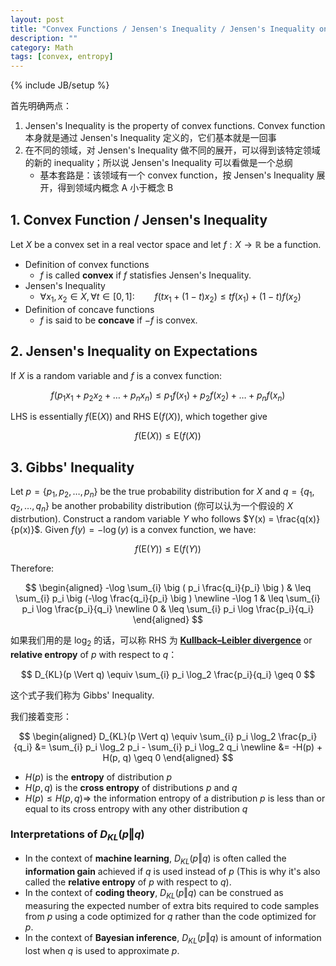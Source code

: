 ```yaml
---
layout: post
title: "Convex Functions / Jensen's Inequality / Jensen's Inequality on Expectations / Gibbs' Inequality / Entropy"
description: ""
category: Math
tags: [convex, entropy]
---
```

{% include JB/setup %}

首先明确两点：

1. Jensen's Inequality is the property of convex functions. Convex function 本身就是通过 Jensen's Inequality 定义的，它们基本就是一回事
1. 在不同的领域，对 Jensen's Inequality 做不同的展开，可以得到该特定领域的新的 inequality；所以说 Jensen's Inequality 可以看做是一个总纲
    - 基本套路是：该领域有一个 convex function，按 Jensen's Inequality 展开，得到领域内概念 A 小于概念 B

## 1. Convex Function / Jensen's Inequality

Let $X$ be a convex set in a real vector space and let $f: X \rightarrow {\mathbb{R}}$ be a function.

- Definition of convex functions
    - $f$ is called **convex** if $f$ statisfies Jensen's Inequality.
- Jensen's Inequality
    - $\forall x_{1}, x_{2} \in X, \forall t \in [0,1] :\qquad f(t x_{1} + (1-t) x_{2}) \leq t f(x_{1}) + (1-t) f(x_{2})$
- Definition of concave functions
    - $f$ is said to be **concave** if $−f$ is convex.

## 2. Jensen's Inequality on Expectations

If $X$ is a random variable and $f$ is a convex function:

$$
f(p_1 x_1 + p_2 x_2 + \dots + p_n x_n) \leq p_1 f(x_1) + p_2 f(x_2) + \dots + p_n f(x_n)
$$

LHS is essentially $f(\mathrm{E}(X))$ and RHS $\mathrm{E}(f(X))$, which together give

$$
f(\mathrm{E}(X)) \leq \mathrm{E}(f(X))
$$

## 3. Gibbs' Inequality

Let $p = \lbrace p_1, p_2, \dots, p_n \rbrace$ be the true probability distribution for $X$ and $q = \lbrace q_1, q_2, \dots, q_n \rbrace$ be another probability distribution (你可以认为一个假设的 $X$ distrbution). Construct a random variable $Y$ who follows $Y(x) = \frac{q(x)}{p(x)}$. Given $f(y) = -\log(y)$ is a convex function, we have:

$$
f(\mathrm{E}(Y)) \leq \mathrm{E}(f(Y))
$$

Therefore:

$$
\begin{aligned}
-\log \sum_{i} \big ( p_i \frac{q_i}{p_i} \big ) & \leq \sum_{i} p_i \big (-\log \frac{q_i}{p_i} \big ) \newline
-\log 1 & \leq \sum_{i} p_i \log \frac{p_i}{q_i} \newline
0 & \leq \sum_{i} p_i \log \frac{p_i}{q_i}
\end{aligned}
$$

如果我们用的是 $\log_2$ 的话，可以称 RHS 为 [**Kullback–Leibler divergence**](https://en.wikipedia.org/wiki/Kullback%E2%80%93Leibler_divergence) or **relative entropy** of $p$ with respect to $q$：

$$
D_{KL}(p \Vert q) \equiv \sum_{i} p_i \log_2 \frac{p_i}{q_i} \geq 0
$$

这个式子我们称为 Gibbs' Inequality.

我们接着变形：

$$
\begin{aligned}
D_{KL}(p \Vert q) \equiv \sum_{i} p_i \log_2 \frac{p_i}{q_i} &= \sum_{i} p_i \log_2 p_i - \sum_{i} p_i \log_2 q_i \newline
                                                             &= -H(p) + H(p, q) \geq 0
\end{aligned}
$$

- $H(p)$ is the **entropy** of distribution $p$
- $H(p, q)$ is the **cross entropy** of distributions $p$ and $q$
- $H(p) \leq H(p, q) \Rightarrow$ the information entropy of a distribution $p$ is less than or equal to its cross entropy with any other distribution $q$

### Interpretations of $D_{KL}(p \Vert q)$

- In the context of **machine learning**, $D_{KL}(p \Vert q)$ is often called the **information gain** achieved if $q$ is used instead of $p$ (This is why it's also called the **relative entropy** of $p$ with respect to $q$). 
- In the context of **coding theory**, $D_{KL}(p \Vert q)$ can be construed as measuring the expected number of extra bits required to code samples from $p$ using a code optimized for $q$ rather than the code optimized for $p$.
- In the context of **Bayesian inference**, $D_{KL}(p \Vert q)$ is amount of information lost when $q$ is used to approximate $p$.